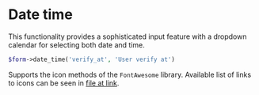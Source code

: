# Date time

This functionality provides a sophisticated input feature with a dropdown calendar for selecting both date and time.
```php
$form->date_time('verify_at', 'User verify at')
```
Supports the icon methods of the `FontAwesome` library. Available list of links to icons can be seen in [file at link](https://github.com/bfg-s/admin/blob/master/src/Traits/FontAwesome.php).
